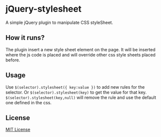 # jQuery-stylesheet

 A simple jQuery plugin to manipulate CSS styleSheet. 

## How it runs?

The plugin insert a new style sheet element on the page. It will be inserted where the js code is placed and will override other css style sheets placed before.

## Usage

Use `$(selector).stylesheet({ key:value })` to add new rules for the selector.
Or `$(selector).stylesheet(key)` to get the value for that key.
`$(selector).stylesheet(key,null)` will remove the rule and use the default one defined in the css. 


## License

[MIT License]()

